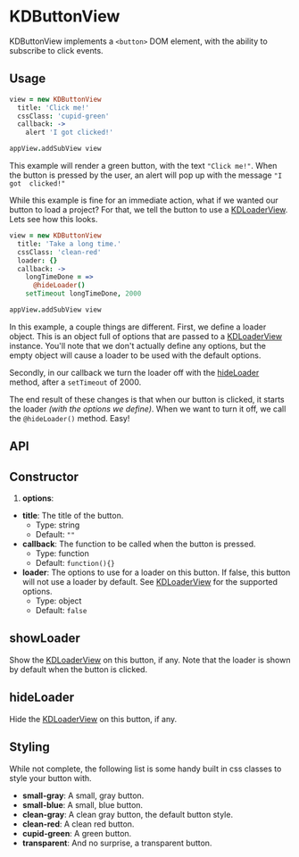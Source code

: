 
# KDButtonView

KDButtonView implements a `<button>` DOM element, with the ability to subscribe 
to click events.

## Usage

```coffee
view = new KDButtonView
  title: 'Click me!'
  cssClass: 'cupid-green'
  callback: ->
    alert 'I got clicked!'

appView.addSubView view
```

This example will render a green button, with the text `"Click me!"`. When the 
button is pressed by the user, an alert will pop up with the message `"I got 
clicked!"`

While this example is fine for an immediate action, what if we wanted our 
button to load a project? For that, we tell the button to use a 
[KDLoaderView](./kdloaderview.md). Lets see how this looks.

```coffee
view = new KDButtonView
  title: 'Take a long time.'
  cssClass: 'clean-red'
  loader: {}
  callback: ->
    longTimeDone = =>
      @hideLoader()
    setTimeout longTimeDone, 2000

appView.addSubView view
```

In this example, a couple things are different. First, we define a loader 
object. This is an object full of options that are passed to a 
[KDLoaderView](./kdloaderview.md) instance. You'll note that we don't actually 
define any options, but the empty object will cause a loader to be used with 
the default options.

Secondly, in our callback we turn the loader off with the 
[hideLoader](#hideloader) method, after a `setTimeout` of 2000.

The end result of these changes is that when our button is clicked, it starts 
the loader *(with the options we define)*. When we want to turn it off, we call 
the `@hideLoader()` method. Easy!

## API

## Constructor

1. **options**:
  - **title**: The title of the button.
    - Type: string
    - Default: `""`
  - **callback**: The function to be called when the button is pressed.
    - Type: function
    - Default: `function(){}`
  - **loader**: The options to use for a loader on this button. If false, this 
    button will not use a loader by default. See 
[KDLoaderView](./kdloaderview.md) for the supported options.
    - Type: object
    - Default: `false`

## showLoader

Show the [KDLoaderView][kdloaderview] on this button, if any. Note that the 
loader is shown by default when the button is clicked.

## hideLoader

Hide the [KDLoaderView][kdloaderview] on this button, if any.

## Styling

While not complete, the following list is some handy built in css classes to 
style your button with.

- **small-gray**: A small, gray button.
- **small-blue**: A small, blue button.
- **clean-gray**: A clean gray button, the default button style.
- **clean-red**: A clean red button.
- **cupid-green**: A green button.
- **transparent**: And no surprise, a transparent button.


[kdloaderview]: ./kdloaderview.md
